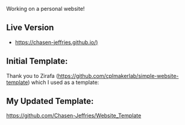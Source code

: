 Working on a personal website!

## Live Version
- [https://chasen-jeffries.github.io/)](https://chasen-jeffries.github.io/)


## Initial Template:
Thank you to Zirafa (https://github.com/cplmakerlab/simple-website-template) which I used as a template:

## My Updated Template:
https://github.com/Chasen-Jeffries/Website_Template

